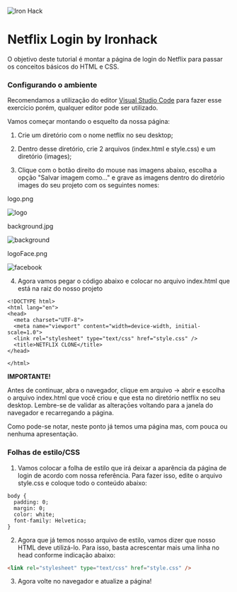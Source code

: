 ![Iron Hack](https://raw.githubusercontent.com/grazidiandra/netflix_workshop/master/images/ih.png)

# Netflix Login by Ironhack

O objetivo deste tutorial é montar a página de login do Netflix para passar os conceitos básicos do HTML e CSS.

### Configurando o ambiente

Recomendamos a utilização do editor [Visual Studio Code](https://code.visualstudio.com/Download) para fazer esse exercício porém, qualquer editor pode ser utilizado.

Vamos começar montando o esquelto da nossa página:

1. Crie um diretório com o nome netflix no seu desktop;

2. Dentro desse diretório, crie 2 arquivos (index.html e style.css) e um diretório (images);

3. Clique com o botão direito do mouse nas imagens abaixo, escolha a opção "Salvar imagem como..." e grave as imagens dentro do diretório images do seu projeto com os seguintes nomes:

logo.png

![logo](https://raw.githubusercontent.com/grazidiandra/netflix_workshop/master/images/logo.png)

background.jpg

![background](https://raw.githubusercontent.com/grazidiandra/netflix_workshop/master/images/background.jpg)

logoFace.png

![facebook](https://raw.githubusercontent.com/grazidiandra/netflix_workshop/master/images/logoFace.png)

4. Agora vamos pegar o código abaixo e colocar no arquivo index.html que está na raiz do nosso projeto

```
<!DOCTYPE html>
<html lang="en">
<head>
  <meta charset="UTF-8">
  <meta name="viewport" content="width=device-width, initial-scale=1.0">
  <link rel="stylesheet" type="text/css" href="style.css" />
  <title>NETFLIX CLONE</title>
</head>

</html>
```

**IMPORTANTE!**

Antes de continuar, abra o navegador, clique em arquivo -> abrir e escolha o arquivo index.html que você criou e que esta no diretório netflix no seu desktop.
Lembre-se de validar as alteraçōes voltando para a janela do navegador e recarregando a página.


Como pode-se notar, neste ponto já temos uma página mas, com pouca ou nenhuma apresentação.

### Folhas de estilo/CSS

1. Vamos colocar a folha de estilo que irá deixar a aparência da página de login de acordo com nossa referência. Para fazer isso, edite o arquivo style.css e coloque todo o conteúdo abaixo:

```
body {
  padding: 0;
  margin: 0;
  color: white;
  font-family: Helvetica;
}

```
2. Agora que já temos nosso arquivo de estilo, vamos dizer que nosso HTML deve utilizá-lo. Para isso, basta acrescentar mais uma linha no head conforme indicação abaixo:

```html
<link rel="stylesheet" type="text/css" href="style.css" />
```

3. Agora volte no navegador e atualize a página!
